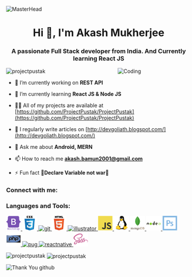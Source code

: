 ![MasterHead](https://img.freepik.com/free-vector/flat-hand-drawn-web-developers_23-2148828087.jpg?w=826&t=st=1664878932~exp=1664879532~hmac=4f1e4e123229b35bb6084471fadd5430910d576e40bfdbab46dda51d3b11a5b8)
<h1 align="center">Hi 👋, I'm Akash Mukherjee</h1>
<h3 align="center">A passionate Full Stack developer from India. And Currently learning React JS</h3>
<img align ="right" alt="Coding" width="200" src="https://media.giphy.com/media/USV0ym3bVWQJJmNu3N/giphy.gif"> 


<p align="left"> <img src="https://komarev.com/ghpvc/?username=projectpustak&label=Profile%20views&color=0e75b6&style=flat" alt="projectpustak" /> </p>

- 🔭 I’m currently working on **REST API**

- 🌱 I’m currently learning **React JS & Node JS**

- 👨‍💻 All of my projects are available at [https://github.com/ProjectPustak/ProjectPustak](https://github.com/ProjectPustak/ProjectPustak)

- 📝 I regularly write articles on [http://devgoliath.blogspot.com/](http://devgoliath.blogspot.com/)

- 💬 Ask me about **Android, MERN**

- 📫 How to reach me **akash.bamun2001@gmail.com**

- ⚡ Fun fact **🔰Declare Variable not war🔰**

<h3 align="left">Connect with me:</h3>
<p align="left">
</p>

<h3 align="left">Languages and Tools:</h3>
<p align="left"> <a href="https://getbootstrap.com" target="_blank" rel="noreferrer"> <img src="https://raw.githubusercontent.com/devicons/devicon/master/icons/bootstrap/bootstrap-plain-wordmark.svg" alt="bootstrap" width="40" height="40"/> </a> <a href="https://www.w3schools.com/css/" target="_blank" rel="noreferrer"> <img src="https://raw.githubusercontent.com/devicons/devicon/master/icons/css3/css3-original-wordmark.svg" alt="css3" width="40" height="40"/> </a> <a href="https://git-scm.com/" target="_blank" rel="noreferrer"> <img src="https://www.vectorlogo.zone/logos/git-scm/git-scm-icon.svg" alt="git" width="40" height="40"/> </a> <a href="https://www.w3.org/html/" target="_blank" rel="noreferrer"> <img src="https://raw.githubusercontent.com/devicons/devicon/master/icons/html5/html5-original-wordmark.svg" alt="html5" width="40" height="40"/> </a> <a href="https://www.adobe.com/in/products/illustrator.html" target="_blank" rel="noreferrer"> <img src="https://www.vectorlogo.zone/logos/adobe_illustrator/adobe_illustrator-icon.svg" alt="illustrator" width="40" height="40"/> </a> <a href="https://developer.mozilla.org/en-US/docs/Web/JavaScript" target="_blank" rel="noreferrer"> <img src="https://raw.githubusercontent.com/devicons/devicon/master/icons/javascript/javascript-original.svg" alt="javascript" width="40" height="40"/> </a> <a href="https://www.linux.org/" target="_blank" rel="noreferrer"> <img src="https://raw.githubusercontent.com/devicons/devicon/master/icons/linux/linux-original.svg" alt="linux" width="40" height="40"/> </a> <a href="https://www.mongodb.com/" target="_blank" rel="noreferrer"> <img src="https://raw.githubusercontent.com/devicons/devicon/master/icons/mongodb/mongodb-original-wordmark.svg" alt="mongodb" width="40" height="40"/> </a> <a href="https://nodejs.org" target="_blank" rel="noreferrer"> <img src="https://raw.githubusercontent.com/devicons/devicon/master/icons/nodejs/nodejs-original-wordmark.svg" alt="nodejs" width="40" height="40"/> </a> <a href="https://www.photoshop.com/en" target="_blank" rel="noreferrer"> <img src="https://raw.githubusercontent.com/devicons/devicon/master/icons/photoshop/photoshop-line.svg" alt="photoshop" width="40" height="40"/> </a> <a href="https://www.php.net" target="_blank" rel="noreferrer"> <img src="https://raw.githubusercontent.com/devicons/devicon/master/icons/php/php-original.svg" alt="php" width="40" height="40"/> </a> <a href="https://pugjs.org" target="_blank" rel="noreferrer"> <img src="https://cdn.worldvectorlogo.com/logos/pug.svg" alt="pug" width="40" height="40"/> </a> <a href="https://reactnative.dev/" target="_blank" rel="noreferrer"> <img src="https://reactnative.dev/img/header_logo.svg" alt="reactnative" width="40" height="40"/> </a> <a href="https://sass-lang.com" target="_blank" rel="noreferrer"> <img src="https://raw.githubusercontent.com/devicons/devicon/master/icons/sass/sass-original.svg" alt="sass" width="40" height="40"/> </a> </p>

<p><img align="left" src="https://github-readme-stats.vercel.app/api/top-langs?username=projectpustak&show_icons=true&locale=en&layout=compact" alt="projectpustak" /></p>

<p>&nbsp;<img align="center" src="https://github-readme-stats.vercel.app/api?username=projectpustak&show_icons=true&locale=en" alt="projectpustak" /></p>

![Thank You github](https://user-images.githubusercontent.com/41143496/111601768-b13aec00-87f8-11eb-8d8c-51db093db5da.gif)
